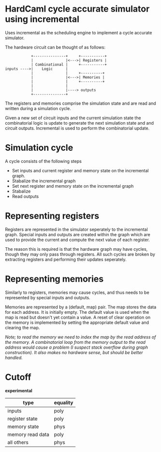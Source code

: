 # HardCaml cycle accurate simulator using incremental

Uses incremental as the scheduling engine to implement a cycle
accurate simulator.

The hardware circuit can be thought of as follows:

```
            +---------------+     +-----------+
            |               |<--->| Registers |
            | Combinational |     +-----------+
inputs ---->|    Logic      |
            |               |     +----------+
            |               |<--->| Memories |
            |               |     +----------+
            |               |
            |               |----> outputs
            +---------------+
```

The registers and memories comprise the simulation state and are
read and written during a simulation cycle.

Given a new set of circuit inputs and the current simulation state 
the combinatorial logic is update to generate the next simulation
state and and circuit outputs.  Incremental is used to perform
the combinatorial update.

# Simulation cycle

A cycle consists of the following steps

* Set inputs and current register and memory state on the incremental
  graph.
* Stabalize the incremental graph
* Set next register and memory state on the incremental graph
* Stabalize 
* Read outputs

# Representing registers

Registers are represented in the simulator seperately to the incremental
graph.  Special inputs and outputs are created within the graph which are
used to provide the current and compute the next value of each register.

The reason this is required is that the hardware graph may have cycles,
though they may only pass through registers.  All such cycles are broken
by extracting registers and performing their updates seperately.

# Representing memories

Similarly to registers, memories may cause cycles, and thus needs to be
represented by special inputs and outputs.

Memories are represented by a (default, map) pair.  The map stores the 
data for each address.  It is initially empty.  The default value is used 
when the map is read but doesn't yet contain a value.  A reset of clear
operation on the memory is implemented by setting the appropriate
default value and clearing the map.

*Note; to read the memory we need to index the map by the read address
of the memory.  A combinatorial loop from the memory output to the 
read address would cause a problem (I suspect stack overflow during
graph construction).  It also makes no hardware sense, but should be
better handled.*

# Cutoff

**experimental**

|type|equality|
|-|-|
| inputs            | poly |
| register state    | poly |
| memory state      | phys |
| memory read data  | poly |
| all others        | phys |



